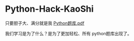 # Python-Hack-KaoShi
只要胆子大、满分就是我
[Python题库.pdf](https://github.com/ONLYLOVELYKISS/Python-Hack-KaoShi/files/11208950/Python.pdf)

我们学习是为了什么？是为了更加轻松、所有 python题库出现了。
